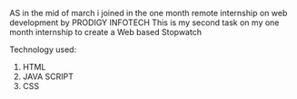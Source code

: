 AS in the mid of march i joined in the one month remote internship on web development by PRODIGY INFOTECH
This is my second task on my one month internship to create a Web based Stopwatch


Technology used:
1. HTML
2. JAVA SCRIPT
3. CSS
